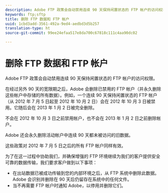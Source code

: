 ```yaml
---
description: Adobe FTP 政策会自动禁用连续 90 天保持闲置状态的 FTP 帐户的访问权限。
keywords: ftp;sftp
title: 删除 FTP 数据和 FTP 帐户
uuid: 1cbd3add-3561-492a-9ed4-aedbd3d5b257
translation-type: ht
source-git-commit: 99ee24efaa517e8da700c67818c111c4aa90dc02

---
```



# 删除 FTP 数据和 FTP 帐户

Adobe FTP 政策会自动禁用连续 90 天保持闲置状态的 FTP 帐户的访问权限。

在经过另外 90 天的宽限期之后，Adobe 会删除已禁用的 FTP 帐户（并永久删除这些帐户中存储的所有数据）。例如，一个连续 90 天保持闲置状态的 FTP 帐户（从 2012 年 7 月 5 日起至 2012 年 10 月 2 日）会在 2012 年 10 月 3 日被禁用。它随后会在 2013 年 1 月 2 日被完全删除。

不会在 2012 年 10 月 3 日之前禁用帐户，也不会在 2013 年 1 月 2 日之前删除帐户。

Adobe 还会永久删除活动帐户中连续 90 天都未被访问的旧数据。

这些政策对 2012 年 7 月 5 日之后的所有 FTP 帐户同样有效。

为了在这一过程中协助我们，并确保增强的 FTP 环境继续为我们的客户提供安全可靠的数据传输，我们要求客户做到以下事项：

* 在出站数据已被成功传输到您的内部环境之后，从 FTP 系统中删除此数据。Adobe 会识别并删除在 90 天后仍留存在系统中的任何文件。
* 当不再需要 FTP 帐户时通知 Adobe，以停用并删除它们。

